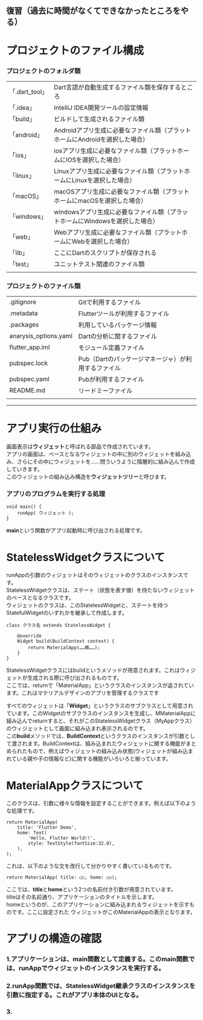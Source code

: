 ## 復習（過去に時間がなくてできなかったところをやる）
# プロジェクトのファイル構成
### プロジェクトのフォルダ類
|||
|---|---|
|「.dart_tool」 | Dart言語が自動生成するファイル類を保存するところ |
| 「.idea」 | IntelliJ IDEA開発ツールの設定情報 |
| 「build」 | ビルドして生成されるファイル類 |
| 「android」 | Androidアプリ生成に必要なファイル類（プラットホームにAndroidを選択した場合） |
| 「ios」 | iosアプリ生成に必要なファイル類（プラットホームにIOSを選択した場合） |
| 「linux」 | Linuxアプリ生成に必要なファイル類（プラットホームにLinuxを選択した場合） |
| 「macOS」 | macOSアプリ生成に必要なファイル類（プラットホームにmacOSを選択した場合） |
| 「windows」 | windowsアプリ生成に必要なファイル類（プラットホームにWindowsを選択した場合） |
| 「web」 | Webアプリ生成に必要なファイル類（プラットホームにWebを選択した場合） |
| 「lib」 | ここにDartのスクリプトが保存される |
| 「test」 | ユニットテスト関連のファイル類 |
|||

### プロジェクトのファイル類
|||
|---|---|
| .gitignore | Gitで利用するファイル |
| .metadata | Flutterツールが利用するファイル |
| .packages | 利用しているパッケージ情報 |
| anarysis_options.yaml | Dartの分析に関するファイル |
| flutter_app.iml | モジュール定義ファイル |
| pubspec.lock | Pub（Dartのパッケージマネージャ）が利用するファイル |
| pubspec.yaml | Pubが利用するファイル |
| README.md | リードミーファイル |
|||

---
# アプリ実行の仕組み
画面表示は**ウィジェット**と呼ばれる部品で作成されています。  
アプリの画面は、ベースとなるウィジェットの中に別のウィジェットを組み込み、さらにその中にウィジェットを……問ういうように階層的に組み込んで作成していきます。  
このウィジェットの組み込み構造を**ウィジェットツリー**と呼びます。

### アプリのプログラムを実行する処理
```
void main() {
    runApp( ウィジェット );
}
```
**main**という関数がアプリ起動時に呼び出される処理です。
# StatelessWidgetクラスについて
runAppの引数のウィジェットはそのウィジェットのクラスのインスタンスです。  
StatelessWidgetクラスは、ステート（状態を表す値）を持たないウィジェットのベースとなるクラスです。  
ウィジェットのクラスは、このStatelessWidgetと、ステートを持つStatefulWidgetのいずれかを継承して作成します。
```
class クラス名 extends StatelessWidget {

    @override
    Widget build(BuildContext context) {
        return MaterialApp(……略……);
    }
}
```
StatelessWidgetクラスにはbuildというメソッドが用意されます。これはウィジェットが生成される際に呼び出されるものです。  
ここでは、returnで「MaterialApp」というクラスのインスタンスが返されています。これはマテリアルデザインのアプリを管理するクラスです

すべてのウィジェットは「**Widget**」というクラスのサブクラスとして用意されています。このWidgetのサブクラスのインスタンスを生成し、MMaterialAppに組み込んでreturnすると、それがこのStatelessWidgetクラス（MyAppクラス）のウィジェットとして画面に組み込まれ表示されるのです。  
この**build**メソッドでは、**BuildContext**というクラスのインスタンスが引数として渡されます。BuildContextは、組み込まれたウィジェットに関する機能がまとめられたもので、例えばウィジェットの組み込み状態(ウィジェットが組み込まれている親や子の情報など)に関する機能がいろいろと揃っています。

# MaterialAppクラスについて
このクラスは、引数に様々な情報を設定することができます。例えば以下のような処理です。
```
return MaterialApp(
    title: 'Flutter Demo',
    home: Text(
        'Hello, Flutter World!!',
        style: TextStyle(fontSize:32.0),
    ),
);
```
これは、以下のような文を改行して分かりやすく書いているものです。
```
return MaterialApp( title: ○○, home: ○○);
```
ここでは、**title**と**home**という2つの名前付き引数が用意されています。  
titleはその名前通り、アプリケーションのタイトルを示します。  
homeというのが、このアプリケーションに組み込まれるウィジェットを示すものです。ここに設定された  ウィジェットがこのMaterialAppの表示となります。

# アプリの構造の確認
### 1.アプリケーションは、main関数として定義する。このmain関数では、runAppでウィジェットのインスタンスを実行する。
### 2.runApp関数では、StatelessWidget継承クラスのインスタンスを引数に指定する。これがアプリ本体のUIとなる。
### 3.
